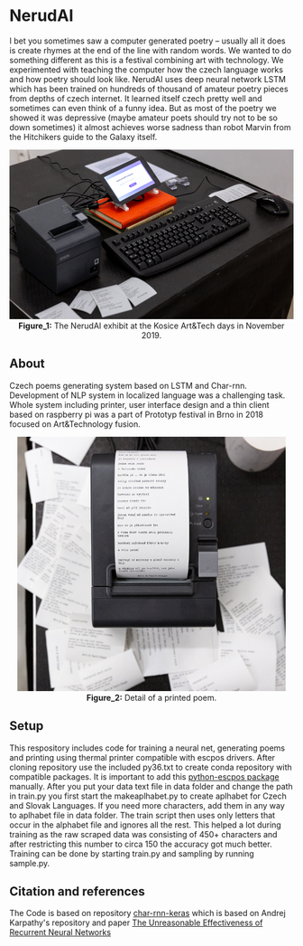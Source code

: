 # NerudAI

I bet you sometimes saw a computer generated poetry – usually all it does is create rhymes at the end of the line with random words. We wanted to do something different as this is a festival combining art with technology. We experimented with teaching the computer how the czech language works and how poetry should look like. NerudAI uses deep neural network LSTM which has been trained on hundreds of thousand of amateur poetry pieces from depths of czech internet. It learned itself czech pretty well and sometimes can even think of a funny idea. But as most of the poetry we showed it was depressive (maybe amateur poets should try not to be so down sometimes) it almost achieves worse sadness than robot Marvin from the Hitchikers guide to the Galaxy itself.

<p align="center">
  <img height="300" src="imgs/nerudai.jpg"> <br>
<b>Figure_1:</b> The NerudAI exhibit at the Kosice Art&Tech days in November 2019.
</p>

## About

Czech poems generating system based on LSTM and Char-rnn. Development of NLP system in localized language was a challenging task. Whole system including printer, user interface design and a thin client based on raspberry pi was a part of Prototyp festival in Brno in 2018 focused on Art&Technology fusion.


<p align="center">
  <img height="450" src="imgs/print.jpg"> <br>
<b>Figure_2:</b> Detail of a printed poem.
</p>


## Setup

This respository includes code for training a neural net, generating poems and printing using thermal printer compatible with escpos drivers. After cloning repository use the included py36.txt to create conda repository with compatible packages. It is important to add this [python-escpos package](https://pypi.org/project/python-escpos/) manually. After you put your data text file in data folder and change the path in train.py you first start the makeaplhabet.py to create aplhabet for Czech and Slovak Languages. If you need more characters, add them in any way to aplhabet file in data folder. The train script then uses only letters that occur in the alphabet file and ignores all the rest. This helped a lot during training as the raw scraped data was consisting of 450+ characters and after restricting this number to circa 150 the accuracy got much better. Training can be done by starting train.py and sampling by running sample.py.


## Citation and references

The Code is based on repository [char-rnn-keras](https://github.com/ekzhang/char-rnn-keras) which is based on Andrej Karpathy's repository and paper [The Unreasonable Effectiveness of Recurrent Neural Networks](http://karpathy.github.io/2015/05/21/rnn-effectiveness/)

